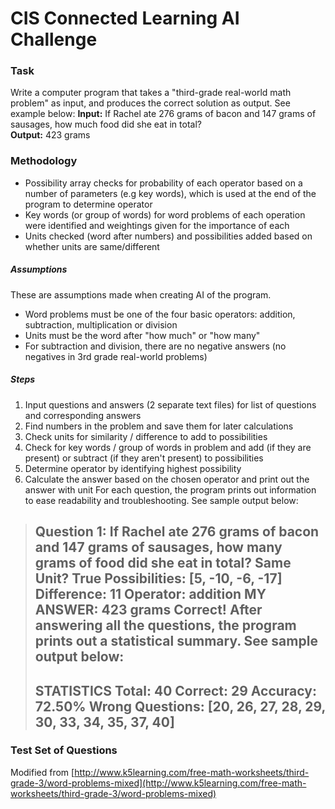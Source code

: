 # CIS Connected Learning AI Challenge

### Task
Write a computer program that takes a "third-grade real-world math problem" as input, and produces the correct solution
as output. See example below:
**Input:** If Rachel ate 276 grams of bacon and 147 grams of sausages, how much food did she eat in total?  
**Output:** 423 grams

### Methodology
- Possibility array checks for probability of each operator based on a number of parameters (e.g key words), which is
used at the end of the program to determine operator
- Key words (or group of words) for word problems of each operation were identified and weightings given for the
importance of each
- Units checked (word after numbers) and possibilities added based on whether units are same/different

##### Assumptions
These are assumptions made when creating AI of the program.
- Word problems must be one of the four basic operators: addition, subtraction, multiplication or division
- Units must be the word after "how much" or "how many"
- For subtraction and division, there are no negative answers (no negatives in 3rd grade real-world problems)

##### Steps
1. Input questions and answers (2 separate text files) for list of questions and corresponding answers
2. Find numbers in the problem and save them for later calculations
3. Check units for similarity / difference to add to possibilities
4. Check for key words / group of words in problem and add (if they are present) or subtract (if they aren't present) to
possibilities
5. Determine operator by identifying highest possibility
6. Calculate the answer based on the chosen operator and print out the answer with unit
For each question, the program prints out information to ease readability and troubleshooting. See sample output below:
> Question 1: If Rachel ate 276 grams of bacon and 147 grams of sausages, how many grams of food did she eat in total?
> Same Unit? True
> Possibilities: [5, -10, -6, -17]
> Difference: 11
> Operator: addition
> MY ANSWER: 423 grams
> Correct!
After answering all the questions, the program prints out a statistical summary. See sample output below:
> --
> STATISTICS
> Total: 40
> Correct: 29
> Accuracy: 72.50%
> Wrong Questions: [20, 26, 27, 28, 29, 30, 33, 34, 35, 37, 40]
> --

### Test Set of Questions
Modified from [http://www.k5learning.com/free-math-worksheets/third-grade-3/word-problems-mixed](http://www.k5learning.com/free-math-worksheets/third-grade-3/word-problems-mixed)